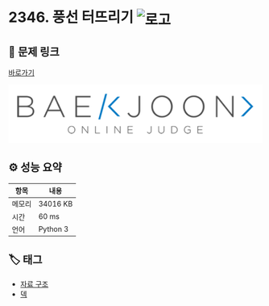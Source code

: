 # 2346. 풍선 터뜨리기 <img src="https://d2gd6pc034wcta.cloudfront.net/tier/8.svg" alt="로고" height="32" style="vertical-align: middle;" />

## 🔗 문제 링크

[바로가기](https://www.acmicpc.net/problem/2346)

![백준 로고](../../images/boj.png)

## ⚙️ 성능 요약

| 항목   | 내용     |
| ------ | -------- |
| 메모리 | 34016 KB |
| 시간   | 60 ms    |
| 언어   | Python 3 |

## 🏷️ 태그

- [자료 구조](https://www.acmicpc.net/problemset?sort=ac_desc&algo=175)
- [덱](https://www.acmicpc.net/problemset?sort=ac_desc&algo=73)
